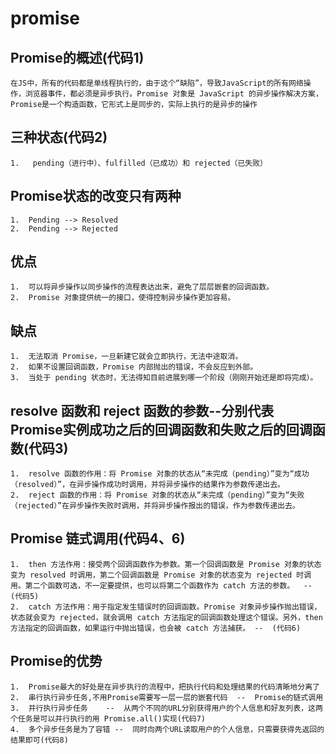 #	promise

##	Promise的概述(代码1)
	在JS中，所有的代码都是单线程执行的，由于这个“缺陷”，导致JavaScript的所有网络操作，浏览器事件，都必须是异步执行。Promise 对象是 JavaScript 的异步操作解决方案，Promise是一个构造函数，它形式上是同步的，实际上执行的是异步的操作

##	三种状态(代码2)
	1.	 pending（进行中）、fulfilled（已成功）和 rejected（已失败）

##	Promise状态的改变只有两种
	1.	Pending --> Resolved
	2.	Pending --> Rejected



##	优点		
	1.	可以将异步操作以同步操作的流程表达出来，避免了层层嵌套的回调函数。
	2.	Promise 对象提供统一的接口，使得控制异步操作更加容易。

##	缺点		
	1.	无法取消 Promise，一旦新建它就会立即执行，无法中途取消。
	2.	如果不设置回调函数，Promise 内部抛出的错误，不会反应到外部。
	3.	当处于 pending 状态时，无法得知目前进展到哪一个阶段（刚刚开始还是即将完成）。



##	resolve 函数和 reject 函数的参数--分别代表Promise实例成功之后的回调函数和失败之后的回调函数(代码3)
	1.	resolve 函数的作用：将 Promise 对象的状态从“未完成（pending）”变为“成功（resolved）”，在异步操作成功时调用，并将异步操作的结果作为参数传递出去。
	2.	reject 函数的作用：将 Promise 对象的状态从“未完成（pending）”变为“失败（rejected）”在异步操作失败时调用，并将异步操作报出的错误，作为参数传递出去。



##	Promise 链式调用(代码4、6)		
    1.	then 方法作用：接受两个回调函数作为参数。第一个回调函数是 Promise 对象的状态变为 resolved 时调用，第二个回调函数是 Promise 对象的状态变为 rejected 时调用。第二个函数可选，不一定要提供，也可以将第二个函数作为 catch 方法的参数。	--	(代码5)
    2.	catch 方法作用：用于指定发生错误时的回调函数。Promise 对象异步操作抛出错误，状态就会变为 rejected，就会调用 catch 方法指定的回调函数处理这个错误。另外，then 方法指定的回调函数，如果运行中抛出错误，也会被 catch 方法捕获。	--	(代码6)



##	Promise的优势
	1.	Promise最大的好处是在异步执行的流程中，把执行代码和处理结果的代码清晰地分离了
	2.	串行执行异步任务,不用Promise需要写一层一层的嵌套代码	--	Promise的链式调用
	3.	并行执行异步任务	--	从两个不同的URL分别获得用户的个人信息和好友列表，这两个任务是可以并行执行的用 Promise.all()实现(代码7)
	4.	多个异步任务是为了容错	--	同时向两个URL读取用户的个人信息，只需要获得先返回的结果即可(代码8)